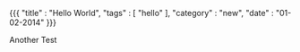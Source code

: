{{{
    "title"    : "Hello World",
    "tags"     : [ "hello" ],
    "category" : "new",
    "date"     : "01-02-2014"
}}}

Another Test
